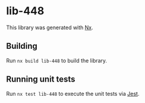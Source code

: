 # lib-448

This library was generated with [Nx](https://nx.dev).

## Building

Run `nx build lib-448` to build the library.

## Running unit tests

Run `nx test lib-448` to execute the unit tests via [Jest](https://jestjs.io).
